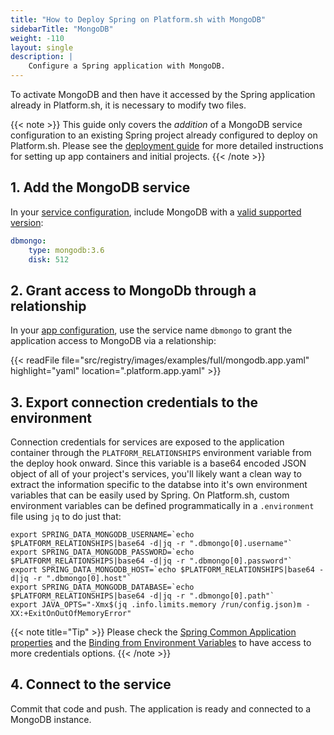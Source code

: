 ```yaml
---
title: "How to Deploy Spring on Platform.sh with MongoDB"
sidebarTitle: "MongoDB"
weight: -110
layout: single
description: |
    Configure a Spring application with MongoDB.
---
```


To activate MongoDB and then have it accessed by the Spring application already in Platform.sh, it is necessary to modify two files. 

{{< note >}}
This guide only covers the *addition* of a MongoDB service configuration to an existing Spring project already configured to deploy on Platform.sh. Please see the [deployment guide](/guides/spring/deploy/_index.md) for more detailed instructions for setting up app containers and initial projects. 
{{< /note >}}

## 1. Add the MongoDB service

In your [service configuration](../../configuration/services/_index.md), include MongoDB with a [valid supported version](/configuration/services/mongodb.md):

```yaml
dbmongo:
    type: mongodb:3.6
    disk: 512
```

## 2. Grant access to MongoDb through a relationship

In your [app configuration](../../configuration/app/app-reference.md), use the service name `dbmongo` to grant the application access to MongoDB via a relationship:

{{< readFile file="src/registry/images/examples/full/mongodb.app.yaml" highlight="yaml" location=".platform.app.yaml" >}}

## 3. Export connection credentials to the environment

Connection credentials for services are exposed to the application container through the `PLATFORM_RELATIONSHIPS` environment variable from the deploy hook onward. Since this variable is a base64 encoded JSON object of all of your project's services, you'll likely want a clean way to extract the information specific to the databse into it's own environment variables that can be easily used by Spring. On Platform.sh, custom environment variables can be defined programmatically in a `.environment` file using `jq` to do just that:

```text
export SPRING_DATA_MONGODB_USERNAME=`echo $PLATFORM_RELATIONSHIPS|base64 -d|jq -r ".dbmongo[0].username"`
export SPRING_DATA_MONGODB_PASSWORD=`echo $PLATFORM_RELATIONSHIPS|base64 -d|jq -r ".dbmongo[0].password"`
export SPRING_DATA_MONGODB_HOST=`echo $PLATFORM_RELATIONSHIPS|base64 -d|jq -r ".dbmongo[0].host"`
export SPRING_DATA_MONGODB_DATABASE=`echo $PLATFORM_RELATIONSHIPS|base64 -d|jq -r ".dbmongo[0].path"`
export JAVA_OPTS="-Xmx$(jq .info.limits.memory /run/config.json)m -XX:+ExitOnOutOfMemoryError"
```

{{< note title="Tip" >}}
Please check the [Spring Common Application properties](https://docs.spring.io/spring-boot/docs/current/reference/html/appendix-application-properties.html#common-application-properties) and the  [Binding from Environment Variables](https://docs.spring.io/spring-boot/docs/current/reference/html/spring-boot-features.html#boot-features-external-config-relaxed-binding-from-environment-variables) to have access to more credentials options.
{{< /note >}}

## 4. Connect to the service

Commit that code and push. The application is ready and connected to a MongoDB instance.
